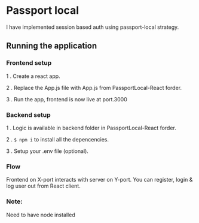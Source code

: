 # Passport local
I have implemented session based auth using passport-local strategy.

## Running the application

### Frontend setup
 1 . Create a react app.

 2 . Replace the App.js file with App.js from PassportLocal-React forder.

 3 . Run the app, frontend is now live at port.3000
 
  
  ### Backend setup
 1 . Logic is available in backend folder in PassportLocal-React forder.

 2 . `$ npm i` to install all the depencencies.

 3 . Setup your .env file (optional).

 ### Flow
 Frontend on X-port interacts with server on Y-port. You can register, login & log user out from React client.

### Note:
Need to have node installed

